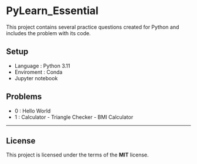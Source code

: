 # PyLearn_Essential


This project contains several practice questions created for Python and includes the problem with its code.



## Setup
- Language : Python 3.11
- Enviroment : Conda
- Jupyter notebook

## Problems
- 0 : Hello World
- 1 : Calculator - Triangle Checker - BMI Calculator
---

## License

This project is licensed under the terms of the **MIT** license.
